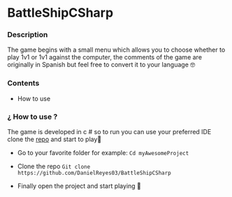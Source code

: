 # BattleShipCSharp
### Description
The game begins with a small menu which allows you to choose whether to play 1v1 or 1v1 against the computer, the comments of the game are originally in Spanish but feel free to convert it to your language 🤓
### Contents
- How to use 


### ¿ How to use ?
 The game is developed in c # so to run you can use your preferred IDE clone the [repo](https://github.com/DanielReyes03/BattleShipCSharp "repo") and start to play🚀
 - Go to your favorite folder for example:
 `Cd myAwesomeProject`
 
 - Clone the repo
 `Git clone https://github.com/DanielReyes03/BattleShipCSharp`
 
 - Finally open the project and start playing 👾
 

